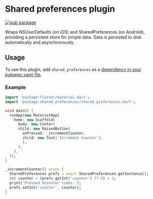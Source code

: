 # Shared preferences plugin

[![pub package](https://img.shields.io/pub/v/shared_preferences.svg)](https://pub.dartlang.org/packages/shared_preferences)

Wraps NSUserDefaults (on iOS) and SharedPreferences (on Android), providing
a persistent store for simple data. Data is persisted to disk automatically
and asynchronously.

## Usage
To use this plugin, add `shared_preferences` as a [dependency in your pubspec.yaml file](https://flutter.io/platform-plugins/).

### Example

``` dart
import 'package:flutter/material.dart';
import 'package:shared_preferences/shared_preferences.dart';

void main() {
  runApp(new MaterialApp(
    home: new Scaffold(
      body: new Center(
      child: new RaisedButton(
        onPressed: _incrementCounter,
        child: new Text('Increment Counter'),
        ),
      ),
    ),
  ));
}

_incrementCounter() async {
  SharedPreferences prefs = await SharedPreferences.getInstance();
  int counter = (prefs.getInt('counter') ?? 0) + 1;
  print('Pressed $counter times.');
  prefs.setInt('counter', counter);
}
```

